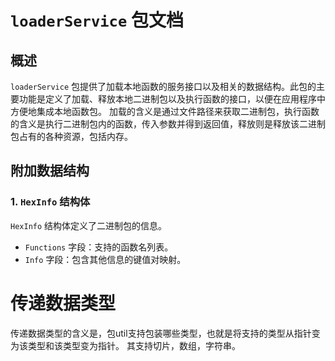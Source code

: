 # `loaderService` 包文档

## 概述

`loaderService` 包提供了加载本地函数的服务接口以及相关的数据结构。此包的主要功能是定义了加载、释放本地二进制包以及执行函数的接口，以便在应用程序中方便地集成本地函数包。
加载的含义是通过文件路径来获取二进制包，执行函数的含义是执行二进制包内的函数，传入参数并得到返回值，释放则是释放该二进制包占有的各种资源，包括内存。
## 附加数据结构

### 1. `HexInfo` 结构体

`HexInfo` 结构体定义了二进制包的信息。

- `Functions` 字段：支持的函数名列表。
- `Info` 字段：包含其他信息的键值对映射。

# 传递数据类型
传递数据类型的含义是，包util支持包装哪些类型，也就是将支持的类型从指针变为该类型和该类型变为指针。
其支持切片，数组，字符串。
